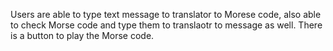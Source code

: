 Users are able to type text message to translator to Morese code, also able to check Morse code and type them to translaotr to message as well.
There is a button to play the Morse code.
